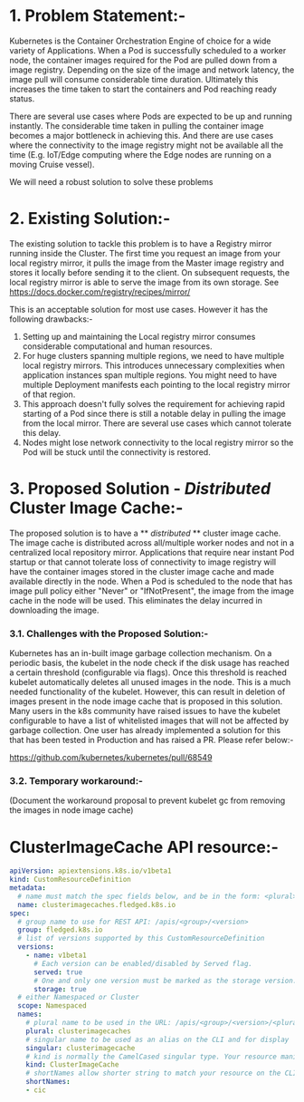 # 1. Problem Statement:-
Kubernetes is the Container Orchestration Engine of choice for a wide variety of Applications. When a Pod is successfully
scheduled to a worker node, the container images required for the Pod are pulled down from a image registry. Depending on the
size of the image and network latency, the image pull will consume considerable time duration. Ultimately this increases the time
taken to start the containers and Pod reaching ready status.

There are several use cases where Pods are expected to be up and running instantly. The considerable time taken in pulling the
container image becomes a major bottleneck in achieving this. And there are use cases where
the connectivity to the image registry might not be available all the time
(E.g. IoT/Edge computing where the Edge nodes are running on a moving Cruise vessel).

We will need a robust solution to solve these problems

# 2. Existing Solution:-
The existing solution to tackle this problem is to have a Registry mirror running inside the
Cluster. The first time you request an image from your local registry mirror, it pulls the
image from the Master image registry and stores it locally before sending it to the client.
On subsequent requests, the local registry mirror is able to serve the image from its own
storage. See https://docs.docker.com/registry/recipes/mirror/

This is an acceptable solution for most use cases. However it has the following drawbacks:-

1. Setting up and maintaining the Local registry mirror consumes considerable computational
and human resources.
2. For huge clusters spanning multiple regions, we need to have multiple local registry mirrors. This
introduces unnecessary complexities when application instances span multiple regions. You might need
to have multiple Deployment manifests each pointing to the local registry mirror of that region.
3. This approach doesn't fully solves the requirement for achieving rapid starting of a Pod since
there is still a notable delay in pulling the image from the local mirror. There are several
use cases which cannot tolerate this delay.
4. Nodes might lose network connectivity to the local registry mirror so the Pod will be stuck
until the connectivity is restored.

# 3. Proposed Solution - *Distributed* Cluster Image Cache:-
The proposed solution is to have a ** *distributed* ** cluster image cache. The image cache is distributed across all/multiple worker nodes and not in a centralized local repository mirror.
Applications that
require near instant Pod startup or that cannot tolerate loss of connectivity to image registry
will have the container images stored in the cluster image cache and made available directly in the node. When a Pod is scheduled to the
node that has image pull policy either "Never" or "IfNotPresent", the image from the image cache in the node
will be used. This eliminates the delay incurred in downloading the image.

### 3.1. Challenges with the Proposed Solution:-
Kubernetes has an in-built image garbage collection mechanism. On a periodic basis, the kubelet in the node
check if the disk usage has reached a certain threshold (configurable via flags). Once this threshold is
reached kubelet automatically deletes all unused images in the node. This is a much needed
functionality of the kubelet. However, this can result in deletion of images present in the node image cache that
is proposed in this solution. Many users in the k8s community have raised issues to have the
kubelet configurable to have a list of whitelisted images that will not be affected by garbage collection. One user has already
implemented a solution for this that has been tested in Production and has raised a PR. Please refer below:-

https://github.com/kubernetes/kubernetes/pull/68549

### 3.2. Temporary workaround:-
(Document the workaround proposal to prevent kubelet gc from removing the images in node image cache)

# ClusterImageCache API resource:-
```yaml
apiVersion: apiextensions.k8s.io/v1beta1
kind: CustomResourceDefinition
metadata:
  # name must match the spec fields below, and be in the form: <plural>.<group>
  name: clusterimagecaches.fledged.k8s.io
spec:
  # group name to use for REST API: /apis/<group>/<version>
  group: fledged.k8s.io
  # list of versions supported by this CustomResourceDefinition
  versions:
    - name: v1beta1
      # Each version can be enabled/disabled by Served flag.
      served: true
      # One and only one version must be marked as the storage version.
      storage: true
  # either Namespaced or Cluster
  scope: Namespaced
  names:
    # plural name to be used in the URL: /apis/<group>/<version>/<plural>
    plural: clusterimagecaches
    # singular name to be used as an alias on the CLI and for display
    singular: clusterimagecache
    # kind is normally the CamelCased singular type. Your resource manifests use this.
    kind: ClusterImageCache
    # shortNames allow shorter string to match your resource on the CLI
    shortNames:
    - cic
```

